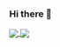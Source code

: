 ### Hi there 👋

<a href="">
  <img align="center" src="https://github-readme-stats.vercel.app/api?username=MikolajSzawerda&show_icons=true&theme=gruvbox" />
</a>
<a href="">
  <img align="center" src="https://github-readme-stats.vercel.app/api/top-langs/?username=MikolajSzawerda&layout=pie&langs_count=10" />
</a>

